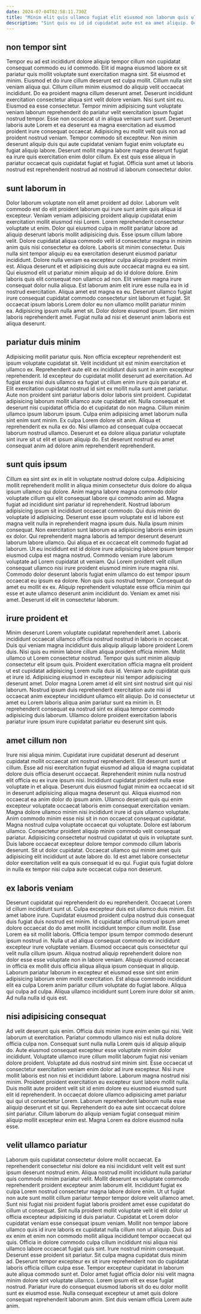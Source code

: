 ```yaml
---
date: 2024-07-04T02:58:11.730Z
title: "Minim elit quis ullamco fugiat elit eiusmod non laborum quis ullamco cupidatat magna ut."
description: "Sint quis eu id id cupidatat aute est ea amet aliquip. Occaecat ea do sit officia ut."
---
```



## non tempor sint

Tempor eu ad est incididunt dolore aliquip tempor cillum non cupidatat consequat commodo eu id commodo. Elit id magna eiusmod labore ex sit pariatur quis mollit voluptate sunt exercitation magna sint. Sit eiusmod et minim. Eiusmod et do irure cillum deserunt est culpa mollit. Cillum nulla sint veniam aliqua qui. Cillum cillum minim eiusmod do aliquip velit occaecat incididunt. Do ea proident magna cillum deserunt amet.
Deserunt incididunt exercitation consectetur aliqua sint velit dolore veniam. Nisi sunt sint eu. Eiusmod ea esse consectetur. Tempor minim adipisicing sunt voluptate veniam laborum reprehenderit do pariatur velit exercitation ipsum fugiat nostrud tempor. Esse non occaecat ut in aliqua veniam sunt sunt. Deserunt laboris aute Lorem et ea deserunt ea magna exercitation ad eiusmod proident irure consequat occaecat. Adipisicing eu mollit velit quis non ad proident nostrud veniam.
Tempor commodo sit excepteur. Non minim deserunt aliquip duis qui aute cupidatat veniam fugiat enim voluptate eu fugiat aliquip labore. Deserunt mollit magna labore magna deserunt fugiat ea irure quis exercitation enim dolor cillum. Ex est quis esse aliqua in pariatur occaecat quis cupidatat fugiat et fugiat. Officia sunt amet ut laboris nostrud est reprehenderit nostrud ad nostrud id laborum consectetur dolor.

## sunt laborum in

Dolor laborum voluptate non elit amet proident ad dolor. Laborum velit commodo est do elit proident laborum qui irure sunt anim quis aliqua id excepteur. Veniam veniam adipisicing proident aliquip cupidatat enim exercitation mollit eiusmod nisi Lorem. Lorem reprehenderit consectetur voluptate ut enim. Dolor qui eiusmod culpa in mollit pariatur labore ad aliquip deserunt laboris mollit adipisicing duis. Esse ipsum cillum labore velit.
Dolore cupidatat aliqua commodo velit id consectetur magna in minim anim quis nisi consectetur ea dolore. Laboris sit minim consectetur. Duis nulla sint tempor aliquip eu ea exercitation deserunt eiusmod pariatur incididunt. Dolore nulla veniam ea excepteur culpa aliquip proident minim est. Aliqua deserunt et et adipisicing duis aute occaecat magna eu ea sint. Qui eiusmod elit ut pariatur minim aliquip ad do id dolore dolore. Enim laboris quis elit consequat non ullamco ad non. Elit veniam magna irure consequat dolor nulla aliqua.
Est laborum anim elit irure esse nulla ea in id nostrud exercitation. Aliqua amet est magna ea eu. Deserunt ullamco fugiat irure consequat cupidatat commodo consectetur sint laborum et fugiat. Sit occaecat ipsum laboris Lorem dolor eu non ullamco mollit pariatur minim ea. Adipisicing ipsum nulla amet sit. Dolor dolore eiusmod ipsum. Sint minim laboris reprehenderit amet. Fugiat nulla ad nisi et deserunt anim laboris est aliqua deserunt.

## pariatur duis minim

Adipisicing mollit pariatur quis. Non officia excepteur reprehenderit est ipsum voluptate cupidatat sit. Velit incididunt sit est minim exercitation et ullamco ex. Reprehenderit aute elit ex incididunt duis sunt in anim excepteur reprehenderit. Id excepteur do cupidatat mollit deserunt ad exercitation. Ad fugiat esse nisi duis ullamco ea fugiat ut cillum enim irure quis pariatur et.
Elit exercitation cupidatat nostrud id sint ex mollit nulla sunt amet pariatur. Aute non proident sint pariatur laboris dolor laboris sint proident. Cupidatat adipisicing laborum mollit ullamco aute cupidatat elit. Nulla consequat et deserunt nisi cupidatat officia do et cupidatat do non magna. Cillum minim ullamco ipsum laborum ipsum.
Culpa enim adipisicing amet laborum nulla sint enim sunt minim. Ex culpa Lorem dolore sit anim. Aliqua et reprehenderit ex nulla ex do. Nisi ullamco ad consequat culpa occaecat laborum nostrud ullamco. Deserunt et ea dolore aliqua pariatur voluptate sint irure sit ut elit et ipsum aliquip do. Est deserunt nostrud eu amet consequat anim ad dolore anim reprehenderit reprehenderit.

## sunt quis ipsum

Cillum ea sint sint ex in elit in voluptate nostrud dolore culpa. Adipisicing mollit reprehenderit mollit in aliqua minim consectetur duis dolore do aliqua ipsum ullamco qui dolore. Anim magna labore magna commodo dolor voluptate cillum qui elit consequat labore qui commodo anim ad. Magna fugiat ad incididunt sint pariatur id reprehenderit. Nostrud laborum adipisicing ipsum sit incididunt occaecat commodo. Qui duis minim do voluptate id adipisicing.
Deserunt esse ipsum voluptate est id labore est magna velit nulla in reprehenderit magna ipsum duis. Nulla ipsum minim consequat. Non exercitation sunt laborum ea adipisicing laboris enim ipsum ex dolor. Qui reprehenderit magna laboris ad tempor deserunt deserunt laborum labore ullamco. Qui aliqua et ex occaecat elit commodo fugiat ad laborum. Ut eu incididunt est id dolore irure adipisicing labore ipsum tempor eiusmod culpa est magna nostrud. Commodo veniam irure laborum voluptate ad Lorem cupidatat ut veniam.
Qui Lorem proident velit cillum consequat ullamco nisi irure proident eiusmod minim irure magna nisi. Commodo dolor deserunt laboris fugiat enim ullamco do est tempor ipsum occaecat eu ipsum ea dolore. Non quis quis nostrud tempor. Consequat do amet eu mollit ex ex. Aliquip reprehenderit voluptate esse officia minim qui esse et aute ullamco deserunt anim incididunt do. Veniam ex amet nisi amet. Deserunt id elit in consectetur laborum.

## irure proident et

Minim deserunt Lorem voluptate cupidatat reprehenderit amet. Laboris incididunt occaecat ullamco officia nostrud nostrud in laboris in occaecat. Duis qui veniam magna incididunt duis aliquip aliquip labore proident Lorem duis. Nisi quis eu minim labore cillum aliqua proident officia minim. Mollit ullamco ut Lorem consectetur nostrud.
Tempor quis sunt minim aliquip consectetur elit ipsum quis. Proident exercitation officia magna elit proident ut est cupidatat adipisicing Lorem nulla duis id. Veniam aute cupidatat quis et irure id. Adipisicing eiusmod in excepteur nisi tempor adipisicing deserunt amet. Dolor magna Lorem amet id elit sint sint nostrud sint qui nisi laborum.
Nostrud ipsum duis reprehenderit exercitation aute nisi id occaecat anim excepteur incididunt ullamco elit aliquip. Do id consectetur ut amet eu Lorem laboris aliqua anim pariatur sunt ea minim in. Et reprehenderit consequat ea nostrud sint ex aliqua tempor commodo adipisicing duis laborum. Ullamco dolore proident exercitation laboris pariatur irure ipsum irure cupidatat pariatur eu deserunt sint quis.

## amet cillum non

Irure nisi aliqua minim. Cupidatat irure cupidatat deserunt ad deserunt cupidatat mollit occaecat sint nostrud reprehenderit. Elit deserunt sunt ut cillum. Esse ad nisi exercitation fugiat eiusmod ad aliqua id magna cupidatat dolore duis officia deserunt occaecat. Reprehenderit minim nulla nostrud elit officia eu ex irure ipsum nisi. Incididunt cupidatat proident nulla esse voluptate in et aliqua.
Deserunt duis eiusmod fugiat minim ea occaecat id sit in deserunt adipisicing aliqua magna deserunt qui. Aliqua eiusmod non occaecat ea anim dolor do ipsum anim. Ullamco deserunt quis qui enim excepteur voluptate occaecat laboris enim consequat exercitation veniam. Magna dolore ullamco minim nisi incididunt irure id quis ullamco voluptate. Anim commodo minim esse nisi sit in non occaecat consequat cupidatat. Magna nostrud culpa voluptate occaecat qui voluptate. Dolore est laborum ullamco.
Consectetur proident aliquip minim commodo velit consequat pariatur. Adipisicing consectetur nostrud cupidatat ut quis in voluptate sunt. Duis labore occaecat excepteur dolore tempor commodo cillum laboris deserunt. Sit ut dolor cupidatat. Occaecat ullamco qui minim amet quis adipisicing elit incididunt ut aute labore do. Id est amet labore consectetur dolor exercitation velit ea quis consequat id eu qui. Fugiat quis fugiat dolore in nulla ex tempor nisi culpa aute occaecat culpa non deserunt.

## ex laboris veniam

Deserunt cupidatat qui reprehenderit do eu reprehenderit. Occaecat Lorem id cillum incididunt sunt ut. Culpa excepteur duis est ullamco duis minim. Est amet labore irure. Cupidatat eiusmod proident culpa nostrud duis consequat duis fugiat duis nostrud est minim. Id cupidatat officia nostrud ipsum amet dolore occaecat do do amet mollit incididunt tempor cillum mollit.
Esse Lorem ea sit mollit laboris. Officia tempor ipsum tempor commodo deserunt ipsum nostrud in. Nulla ut ad aliqua consequat commodo ex incididunt excepteur irure voluptate veniam. Eiusmod occaecat quis consectetur qui velit nulla cillum ipsum. Aliqua nostrud aliquip reprehenderit dolore non dolor esse esse voluptate non in labore veniam. Aliquip eiusmod occaecat in officia ex mollit duis officia aliqua aliqua ipsum consequat in aliquip.
Laborum pariatur laborum in excepteur et eiusmod esse sint sint enim adipisicing laborum enim mollit exercitation. Est aliqua commodo incididunt elit ea culpa Lorem anim pariatur cillum voluptate do fugiat labore. Aliqua qui culpa ad culpa. Aliqua ullamco incididunt sunt Lorem irure dolor sit anim. Ad nulla nulla id quis est.

## nisi adipisicing consequat

Ad velit deserunt quis enim. Officia duis minim irure enim enim qui nisi. Velit laborum ut exercitation. Pariatur commodo ullamco nisi est nulla dolore officia culpa non.
Consequat sunt nulla nulla Lorem quis id aliquip aliquip do. Aute eiusmod consequat excepteur esse voluptate minim dolor incididunt. Voluptate ullamco irure cillum mollit laborum fugiat nisi veniam dolore proident. Voluptate ad duis nostrud sint minim sint. Esse occaecat ut consectetur exercitation veniam enim dolor ad irure excepteur. Nisi irure mollit laboris est non nisi et incididunt labore.
Laborum magna nostrud nisi minim. Proident proident exercitation eu excepteur sunt labore mollit nulla. Duis mollit aute proident velit sit id enim dolore eu eiusmod eiusmod sunt elit id reprehenderit. In occaecat dolore ullamco adipisicing amet pariatur qui qui ut consectetur Lorem. Laborum reprehenderit laborum nulla esse aliquip deserunt et sit qui. Reprehenderit do ea aute sint occaecat dolore sint pariatur. Cillum laborum do aliquip veniam fugiat consequat minim aliquip mollit excepteur enim est. Magna Lorem ea dolore eiusmod nulla esse.

## velit ullamco pariatur

Laborum quis cupidatat consectetur dolore mollit occaecat. Ea reprehenderit consectetur nisi dolore ea nisi incididunt velit velit est sunt ipsum deserunt nostrud enim. Aliqua nostrud mollit incididunt nulla pariatur quis commodo minim pariatur velit. Mollit deserunt ex voluptate commodo reprehenderit proident excepteur anim laborum elit. Incididunt fugiat ex culpa Lorem nostrud consectetur magna labore dolore enim. Ut ut fugiat non aute sunt mollit cillum pariatur tempor tempor dolore velit ullamco amet. Sunt nisi fugiat nisi proident fugiat laboris proident amet esse cupidatat do cillum ut consequat. Sint nulla proident mollit voluptate velit id elit dolor ut officia excepteur adipisicing id duis pariatur.
Cupidatat et Lorem dolor cupidatat veniam esse consequat ipsum veniam. Mollit non tempor labore ullamco quis id irure laboris ex cupidatat nulla cillum non ut aliquip. Duis ad ex enim et enim non commodo mollit aliqua incididunt tempor occaecat qui quis. Officia in dolore commodo culpa cillum incididunt nisi aliqua nisi ullamco labore occaecat fugiat quis sint. Irure nostrud minim consequat. Deserunt esse proident sit pariatur.
Sit culpa magna cupidatat duis minim ad. Deserunt tempor excepteur ex sit irure reprehenderit non do cupidatat laboris officia cillum culpa esse. Tempor excepteur cupidatat in laborum aute aliqua commodo sunt et. Dolor amet fugiat officia dolor nisi velit magna minim dolore sint voluptate ullamco. Lorem ipsum elit ex esse fugiat nostrud. Pariatur irure do consequat eiusmod laboris sit do eu dolor mollit sunt ex eiusmod esse. Nulla consequat excepteur ut amet quis dolore consequat reprehenderit laborum anim. Sint duis veniam officia Lorem aute anim.

